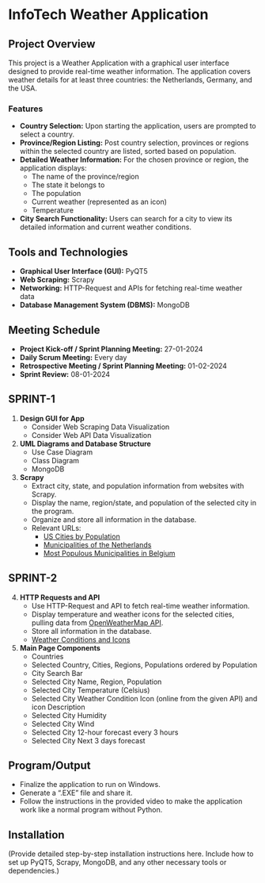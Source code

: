# InfoTech Weather Application

## Project Overview
This project is a Weather Application with a graphical user interface designed to provide real-time weather information. The application covers weather details for at least three countries: the Netherlands, Germany, and the USA.

### Features
- **Country Selection:** Upon starting the application, users are prompted to select a country.
- **Province/Region Listing:** Post country selection, provinces or regions within the selected country are listed, sorted based on population.
- **Detailed Weather Information:** For the chosen province or region, the application displays:
  - The name of the province/region
  - The state it belongs to
  - The population
  - Current weather (represented as an icon)
  - Temperature
- **City Search Functionality:** Users can search for a city to view its detailed information and current weather conditions.

## Tools and Technologies
- **Graphical User Interface (GUI):** PyQT5
- **Web Scraping:** Scrapy
- **Networking:** HTTP-Request and APIs for fetching real-time weather data
- **Database Management System (DBMS):** MongoDB

## Meeting Schedule
- **Project Kick-off / Sprint Planning Meeting:** 27-01-2024
- **Daily Scrum Meeting:** Every day
- **Retrospective Meeting / Sprint Planning Meeting:** 01-02-2024
- **Sprint Review:** 08-01-2024

## SPRINT-1
1. **Design GUI for App**
   - Consider Web Scraping Data Visualization
   - Consider Web API Data Visualization
2. **UML Diagrams and Database Structure**
   - Use Case Diagram
   - Class Diagram
   - MongoDB
3. **Scrapy**
   - Extract city, state, and population information from websites with Scrapy.
   - Display the name, region/state, and population of the selected city in the program.
   - Organize and store all information in the database.
   - Relevant URLs:
     - [US Cities by Population](https://en.wikipedia.org/wiki/List_of_United_States_cities_by_population)
     - [Municipalities of the Netherlands](https://en.wikipedia.org/wiki/Municipalities_of_the_Netherlands)
     - [Most Populous Municipalities in Belgium](https://en.wikipedia.org/wiki/List_of_most_populous_municipalities_in_Belgium)

## SPRINT-2
4. **HTTP Requests and API**
   - Use HTTP-Request and API to fetch real-time weather information.
   - Display temperature and weather icons for the selected cities, pulling data from [OpenWeatherMap API](https://openweathermap.org/api).
   - Store all information in the database.
   - [Weather Conditions and Icons](https://openweathermap.org/weather-conditions)
5. **Main Page Components**
   - Countries
   - Selected Country, Cities, Regions, Populations ordered by Population
   - City Search Bar
   - Selected City Name, Region, Population
   - Selected City Temperature (Celsius)
   - Selected City Weather Condition Icon (online from the given API) and icon Description
   - Selected City Humidity
   - Selected City Wind
   - Selected City 12-hour forecast every 3 hours
   - Selected City Next 3 days forecast

## Program/Output
- Finalize the application to run on Windows.
- Generate a “.EXE” file and share it.
- Follow the instructions in the provided video to make the application work like a normal program without Python.

## Installation
(Provide detailed step-by-step installation instructions here. Include how to set up PyQT5, Scrapy, MongoDB, and any other necessary tools or dependencies.)
